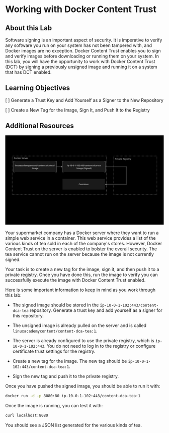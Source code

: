 # Working with Docker Content Trust

## About this Lab

Software signing is an important aspect of security. It is imperative to verify any software you run on your system has not been tampered with, and Docker images are no exception. Docker Content Trust enables you to sign and verify images before downloading or running them on your system. In this lab, you will have the opportunity to work with Docker Content Trust (DCT) by signing a previously unsigned image and running it on a system that has DCT enabled.

## Learning Objectives

[ ] Generate a Trust Key and Add Yourself as a Signer to the New Repository

[ ] Create a New Tag for the Image, Sign It, and Push It to the Registry

## Additional Resources

![Fig. 1 Lab Diagram](../../../img/security/working-with-docker-content-trust.demo/diag01.png)

Your supermarket company has a Docker server where they want to run a simple web service in a container. This web service provides a list of the various kinds of tea sold in each of the company's stores. However, Docker Content Trust on the server is enabled to bolster the overall security. The tea service cannot run on the server because the image is not currently signed.

Your task is to create a new tag for the image, sign it, and then push it to a private registry. Once you have done this, run the image to verify you can successfully execute the image with Docker Content Trust enabled.

Here is some important information to keep in mind as you work through this lab:

* The signed image should be stored in the `ip-10-0-1-102:443/content-dca-tea` repository. Generate a trust key and add yourself as a signer for this repository.

* The unsigned image is already pulled on the server and is called `linuxacademycontent/content-dca-tea:1`.

* The server is already configured to use the private registry, which is `ip-10-0-1-102:443`. You do not need to log in to the registry or configure certificate trust settings for the registry.

* Create a new tag for the image. The new tag should be `ip-10-0-1-102:443/content-dca-tea:1`.

* Sign the new tag and push it to the private registry.

Once you have pushed the signed image, you should be able to run it with:

```zsh
docker run -d -p 8080:80 ip-10-0-1-102:443/content-dca-tea:1
```

Once the image is running, you can test it with:

```zsh
curl localhost:8080
```

You should see a JSON list generated for the various kinds of tea.
